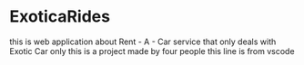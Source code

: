 # ExoticaRides
this is web application about Rent - A - Car service that only deals with Exotic Car only 
this is a project made by four people 
this line is from vscode 